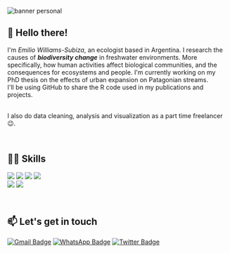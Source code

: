![banner personal](https://github.com/emiliows/emiliows/assets/135620901/506555a9-97ac-4f46-a6e0-950af80a874e)
## 👋 Hello there! </br>
I'm  *Emilio Williams-Subiza*, an ecologist based in Argentina. I research the causes of ***biodiversity change*** in freshwater environments. 
More specifically, how human activities affect biological communities, and the consequences for ecosystems and people.
I'm currently working on my PhD thesis on the effects of urban expansion on Patagonian streams. </br>
I'll be using GitHub to share the R code used in my publications and projects.</br>
&nbsp;

I also do data cleaning, analysis and visualization as a part time freelancer 😉.
&nbsp;

&nbsp;


## 👩‍💻 Skills
<img src="https://img.shields.io/badge/R-276DC3?style=for-the-badge&logo=r&logoColor=white" /> <img src="https://img.shields.io/badge/Plotly-239120?style=for-the-badge&logo=plotly&logoColor=white" />  <img src="https://img.shields.io/badge/Microsoft_Excel-217346?style=for-the-badge&logo=microsoft-excel&logoColor=white" /> <img src="https://img.shields.io/badge/qgis-3.22_białowieża-93b023?&style=for-the-badge&logo=qgis&logoColor=white">  
<img src="https://img.shields.io/badge/Adobe%20Illustrator-FF9A00?style=for-the-badge&logo=adobe%20illustrator&logoColor=white" /> <img src="https://img.shields.io/badge/Adobe%20Photoshop-31A8FF?style=for-the-badge&logo=Adobe%20Photoshop&logoColor=black"/>
&nbsp;

&nbsp;

## 📫 Let's get in touch
[![Gmail Badge](https://img.shields.io/badge/ewilsub@gmail-D14836?style=for-the-badge&logo=gmail&logoColor=white&&link=mailto:ewilsub@gmail.com)](mailto:ewilsub@gmail.com)
[![WhatsApp Badge](https://img.shields.io/badge/542945552622-25D366?style=for-the-badge&logo=whatsapp&logoColor=white)](https://wa.me/542945552622)
[![Twitter Badge](https://img.shields.io/badge/notoperla-1DA1F2?style=for-the-badge&logo=twitter&logoColor=white&&link=https://twitter.com/notoperla)](https://twitter.com/notoperla)



